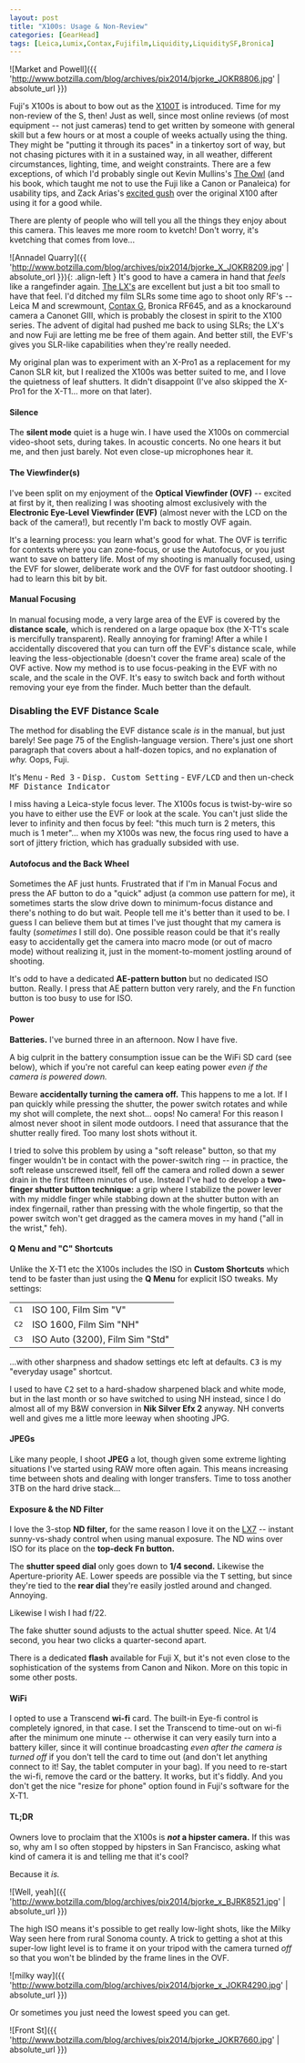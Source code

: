 ```yaml
---
layout: post
title: "X100s: Usage & Non-Review"
categories: [GearHead]
tags: [Leica,Lumix,Contax,Fujifilm,Liquidity,LiquiditySF,Bronica]
---
```

![Market and Powell]({{ 'http://www.botzilla.com/blog/archives/pix2014/bjorke_JOKR8806.jpg' | absolute_url }})

Fuji's X100s is about to bow out as the <a href="http://www.the-owl.co.uk/reviews/fuji-x100t-review.html" target="_blank"> X100T</a> is introduced. Time for my non-review of the S, then! Just as well, since most online reviews (of most equipment -- not just cameras) tend to get written by someone with general skill but a few hours or at most a couple of weeks actually using the thing. They might be &quot;putting it through its paces&quot; in a tinkertoy sort of way, but not chasing pictures with it in a sustained way, in all weather, different circumstances, lighting, time, and weight constraints. There are a few exceptions, of which I'd probably single out Kevin Mullins's <a href="http://www.the-owl.co.uk/">The Owl</a> (and his book, which taught me not to use the Fuji like a Canon or Panaleica) for usability tips, and Zack Arias's <a href="http://zackarias.com/for-photographers/gear-gadgets/fuji-x100-review/">excited gush</a> over the original X100 after using it for a good while.

There are plenty of people who will tell you all the things they enjoy about this camera. This leaves me more room to kvetch! Don't worry, it's kvetching that comes from love...

<!--more-->
![Annadel Quarry]({{ 'http://www.botzilla.com/blog/archives/pix2014/bjorke_X_JOKR8209.jpg' | absolute_orl }}){: .align-left }
It's good to have a camera in hand that <i>feels</i> like a rangefinder again. <a href="/blog/archives/cat_leicasonic.html">The LX's</a> are excellent but just a bit too small to have that feel.  I'd ditched my film SLRs some time ago to shoot only RF's -- Leica M and screwmount, <a href="/blog/archives/cat_contax.html">Contax G</a>, Bronica RF645, and as a knockaround camera a Canonet GIII, which is probably the closest in spirit to the X100 series. The advent of digital had pushed me back to using SLRs; the LX's and now Fuji are letting me be free of them again. And better still, the EVF's gives you SLR-like capabilities when they're really needed.

My original plan was to experiment with an X-Pro1 as a replacement for my Canon SLR kit, but I realized the X100s was better suited to me, and I love the quietness of leaf shutters. It didn't disappoint (I've also skipped the X-Pro1 for the X-T1&hellip; more on that later).

<h4>Silence</h4>

The <b>silent mode</b> quiet is a huge win. I have used the X100s on commercial video-shoot sets, during takes. In acoustic concerts. No one hears it but me, and then just barely. Not even close-up microphones hear it.

<h4>The Viewfinder(s)</h4>

I've been split on my enjoyment of the <b>Optical Viewfinder (OVF)</b> -- excited at first by it, then realizing I was shooting almost exclusively with the <b>Electronic Eye-Level Viewfinder (EVF)</b> (almost never with the LCD on the back of the camera!), but recently I'm back to mostly OVF again.

It's a learning process: you learn what's good for what. The OVF is terrific for contexts where you can zone-focus, or use the Autofocus, or you just want to save on battery life. Most of my shooting is manually focused, using the EVF for slower, deliberate work and the OVF for fast outdoor shooting. I had to learn this bit by bit.

<h4>Manual Focusing</h4>

In manual focusing mode, a very large area of the EVF is covered by the <b>distance scale,</b> which is rendered on a large opaque box (the X-T1's scale is mercifully transparent). Really annoying for framing! After a while I accidentally discovered that you can turn off the EVF's distance scale, while leaving the less-objectionable (doesn't cover the frame area) scale of the OVF active. Now my method is to use focus-peaking in the EVF with no scale, and the scale in the OVF. It's easy to switch back and forth without removing your eye from the finder. Much better than the default.

<div class="bg-info well"><h3>Disabling the EVF Distance Scale</h3>

The method for disabling the EVF distance scale <i>is</i> in the manual, but just barely! See page 75 of the English-language version. There's just one short paragraph that covers about a half-dozen topics, and no explanation of <i>why.</i> Oops, Fuji.

It's <kbd>Menu</kbd> - <kbd>Red 3</kbd> - <kbd>Disp. Custom Setting</kbd> - <kbd>EVF/LCD</kbd> and then un-check <kbd>MF Distance Indicator</kbd></div>

I miss having a Leica-style focus lever. The X100s focus is twist-by-wire so you have to  either use the EVF or look at the scale. You can't just slide the lever to infinity and then focus by feel: "this much turn is 2 meters, this much is 1 meter"&hellip; when my X100s was new, the focus ring used to have a sort of jittery friction, which has gradually subsided with use.

<h4>Autofocus and the Back Wheel</h4>

Sometimes the AF just hunts. Frustrated that if I'm in Manual Focus and press the AF button to do a "quick" adjust (a common use pattern for me), it sometimes starts the slow drive down to minimum-focus distance and there's nothing to do but wait. People tell me it's better than it used to be. I guess I can believe them but at times I've just thought that my camera is faulty (<i>sometimes</i> I still do). One possible reason could be that it's really easy to accidentally get the camera into macro mode (or out of macro mode) without realizing it, just in the moment-to-moment jostling around of shooting.

It's odd to have a dedicated <b>AE-pattern button</b> but no dedicated ISO button. Really. I press that AE pattern button very rarely, and the <kbd>Fn</kbd> function button is too busy to use for ISO.

<h4>Power</h4>

<b>Batteries.</b> I've burned three in an afternoon. Now I have five.

A big culprit in the battery consumption issue can be the WiFi SD card (see below), which if you're not careful can keep eating power <i>even if the camera is powered down.</i>

Beware <b>accidentally turning the camera off.</b> This happens to me a lot. If I pan quickly while pressing the shutter, the power switch rotates and while my shot will complete, the next shot&hellip; oops! No camera! For this reason I almost never shoot in silent mode outdoors. I need that assurance that the shutter really fired. Too many lost shots without it.

I tried to solve this problem by using a &quot;soft release&quot; button, so that my finger wouldn't be in contact with the power-switch ring --  in practice, the soft release unscrewed itself, fell off the camera and rolled down a sewer drain in the first fifteen minutes of use. Instead I've had to develop a <b>two-finger shutter button technique:</b> a grip where I stabilize the power lever with my middle finger while stabbing down at the shutter button with an index fingernail, rather than pressing with the whole fingertip, so that the power switch won't get dragged as the camera moves in my hand ("all in the wrist," feh).

<h4>Q Menu and "C" Shortcuts</h4>

Unlike the X-T1 etc the X100s includes the ISO in <b>Custom Shortcuts</b> which tend to be faster than just using the <b>Q Menu</b> for explicit ISO tweaks. My settings:

<table class="table well">
<tr><td><kbd>C1</kbd> </td><td>ISO 100, Film Sim "V"</td></tr>
<tr><td><kbd>C2</kbd> </td><td>ISO 1600, Film Sim "NH"</td></tr>
<tr><td><kbd>C3</kbd> </td><td>ISO Auto (3200), Film Sim "Std"</td></tr>
</table>

...with other sharpness and shadow settings etc left at defaults. <kbd>C3</kbd> is my "everyday usage" shortcut.

I used to have <kbd>C2</kbd> set to a hard-shadow sharpened black and white mode, but in the last month or so have switched to using NH instead, since I do almost all of my B&W conversion in <b>Nik Silver Efx 2</b> anyway. NH converts well and gives me a little more leeway when shooting JPG.

<h4>JPEGs</h4>

Like many people, I shoot <b>JPEG</b> a lot, though given some extreme lighting situations I've started using RAW more often again. This means increasing time between shots and dealing with longer transfers. Time to toss another 3TB on the hard drive stack...

<h4>Exposure & the ND Filter</h4>

I love the 3-stop <b>ND filter,</b> for the same reason I love it on the <a href="/blog/archives/000796.html">LX7</a> -- instant sunny-vs-shady control when using manual exposure. The ND wins over ISO for its place on the <b>top-deck <kbd>Fn</kbd> button.</b>

The <b>shutter speed dial</b> only goes down to <b>1/4 second.</b> Likewise the Aperture-priority AE. Lower speeds are possible via the <kbd>T</kbd> setting, but since they're tied to the <b>rear dial</b> they're easily jostled around and changed. Annoying.

Likewise I wish I had f/22.

The fake shutter sound adjusts to the actual shutter speed. Nice. At 1/4 second, you hear two clicks a quarter-second apart.

There is a dedicated <b>flash</b> available for Fuji X, but it's not even close to the sophistication of the systems from Canon and Nikon. More on this topic in some other posts.

<h4>WiFi</h4>

I opted to use a Transcend <b>wi-fi</b> card. The built-in Eye-fi control is completely ignored, in that case. I set the Transcend to time-out on wi-fi after the minimum one minute -- otherwise it can very easily turn into a battery killer, since it will continue broadcasting <i>even after the camera is turned off</i> if you don't tell the card to time out (and don't let anything connect to it! Say, the tablet computer in your bag). If you need to re-start the wi-fi, remove the card or the battery. It works, but it's fiddly. And you don't get the nice "resize for phone" option found in Fuji's software for the X-T1.

<h4>TL;DR</h4>

Owners love to proclaim that the X100s is <b><i>not</i> a hipster camera.</b> If this was so, why am I so often stopped by hipsters in San Francisco, asking what kind of camera it is and telling me that it's cool?

Because it <i>is.</i>

![Well, yeah]({{ 'http://www.botzilla.com/blog/archives/pix2014/bjorke_x_BJRK8521.jpg' | absolute_url }})

The high ISO means it's possible to get really low-light shots, like the Milky Way seen here from rural Sonoma county. A trick to getting a shot at this super-low light level is to frame it on your tripod with the camera turned <i>off</i> so that you won't be blinded by the frame lines in the OVF.

![milky way]({{ 'http://www.botzilla.com/blog/archives/pix2014/bjorke_x_JOKR4290.jpg' | absolute_url }})

Or sometimes you just need the lowest speed you can get.

![Front St]({{ 'http://www.botzilla.com/blog/archives/pix2014/bjorke_JOKR7660.jpg' | absolute_url }})

